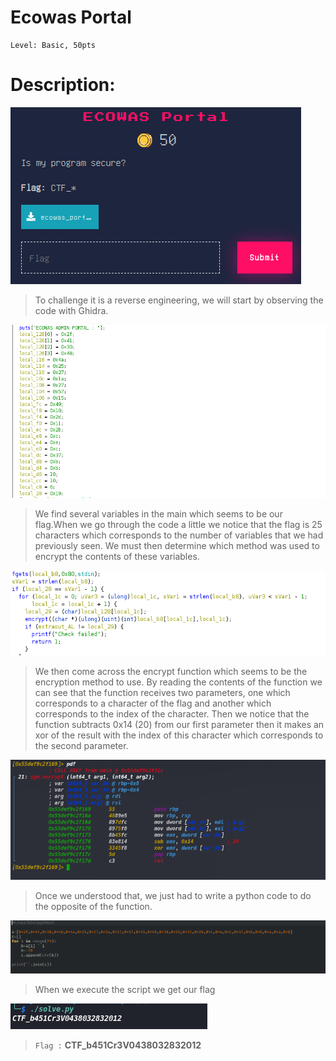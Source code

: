 

#  Ecowas Portal

```
Level: Basic, 50pts 
```

# Description: 

<img src="File/ecowas1.png">

>To challenge it is a reverse engineering, we will start by observing the code with Ghidra.

<img src="File/ecowas2.png">

>We find several variables in the main which seems to be our flag.When we go through the code a little we notice that the flag is 25 characters which corresponds to the number of variables that we had previously seen. We must then determine which method was used to encrypt the contents of these variables.

<img src="File/ecowas3.png">

>We then come across the encrypt function which seems to be the encryption method to use.
>By reading the contents of the function we can see that the function receives two parameters, one which corresponds to a character of the flag and another which corresponds to the index of the character. Then we notice that the function subtracts 0x14 (20) from our first parameter then it makes an xor of the result with the index of this character which corresponds to the second parameter. 

<img src="File/ecowas4.png">

>Once we understood that, we just had to write a python code to do the opposite of the function.

<img src="File/ecowas5.png">

>When we execute the script we get our flag

<img src="File/ecowas6.png">

>```Flag :``` **CTF_b451Cr3V0438032832012**
